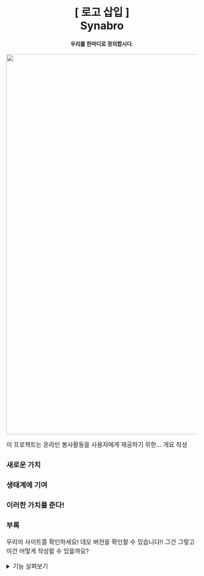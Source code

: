 <h1 align="center">
  [ 로고 삽입 ]
  <br>
  Synabro
</h1>
<h4 align="center">
  우리를 한마디로 정의합시다.
</h4>

<div align="center">
<image src="https://i.imgur.com/3nAf49k.png" width="1000px"/>
</div>
<p><font size="3">
이 프로젝트는 온라인 봉사활동을 사용자에게 제공하기 위한... 개요 작성
</p>

### 새로운 가치


### 생태계에 기여

### 이러한 가치를 준다!

### 부록
우리의 사이트를 확인하세요! 데모 버전을 확인할 수 있습니다!! 그건 그렇고 이건 어떻게 작성할 수 있을까요?
<details>
  <summary>기능 살펴보기</summary>
  <div markdown="1">

    안녕

  </div>
  </details>
